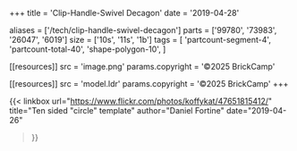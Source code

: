+++
title = 'Clip-Handle-Swivel Decagon'
date  = '2019-04-28'

aliases = ['/tech/clip-handle-swivel-decagon']
parts = ['99780', '73983', '26047', '6019']
size  = ['10s', '11s', '1b']
tags  = [
  'partcount-segment-4',
  'partcount-total-40',
  'shape-polygon-10',
]


[[resources]]
src              = 'image.png'
params.copyright = '©2025 BrickCamp'

[[resources]]
src              = 'model.ldr'
params.copyright = '©2025 BrickCamp'
+++

{{< linkbox
    url="https://www.flickr.com/photos/koffykat/47651815412/"
    title="Ten sided \"circle\" template"
    author="Daniel Fortine"
    date="2019-04-26"
>}}
